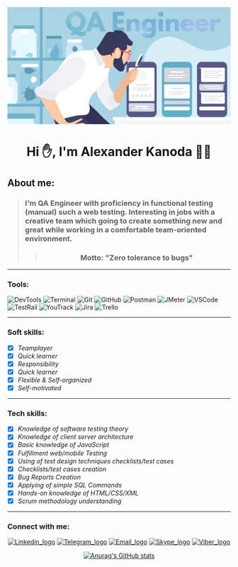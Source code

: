 ![QA present_logo](https://github.com/AlexanderKanoda/alexanderkanoda/blob/main/assets/image1-1.png)
# <center> Hi :raised_hand:, I'm Alexander Kanoda :man_technologist:
## **About me:**
>### **I'm QA Engineer with proficiency in functional testing (manual) such a web testing. Interesting in jobs with a creative team which going to create something new and great while working in a comfortable team-oriented environment.**
>>### **<center>Motto: "Zero tolerance to bugs"**</center>
_____
### **Tools:** 

![DevTools](https://img.shields.io/badge/-DevTools-green)
![Terminal](https://img.shields.io/badge/-Terminal-blueviolet)
![Git](https://img.shields.io/badge/-Git-green)
![GitHub](https://img.shields.io/badge/-GitHub-blueviolet)
![Postman](https://img.shields.io/badge/-Postman-green)
![JMeter](https://img.shields.io/badge/-JMeter-blueviolet)
![VSCode](https://img.shields.io/badge/-VSCode-green)
![TestRail](https://img.shields.io/badge/-TestRail-blueviolet)
![YouTrack](https://img.shields.io/badge/-YouTrack-green)
![Jira](https://img.shields.io/badge/-Jira-blueviolet)
![Trello](https://img.shields.io/badge/-Trello-green)

---

### **Soft skills:**
 * [x] *Teamplayer* 
 * [x] *Quick learner*
 * [x] *Responsibility*
 * [x] *Quick learner*
 * [x] *Flexible & Self-organized* 
 * [x] *Self-motivated*
  ___

### **Tech skills:**
 * [x] *Knowledge of software testing theory*
 * [x] *Knowledge of client server architecture* 
 * [x] *Basic knowledge of JavaScript* 
 * [x] *Fulfillment web/mobile Testing* 
 * [x] *Using of test design techniques checklists/test cases*
 * [x] *Checklists/test cases creation*
 * [x] *Bug Reports Creation*
 * [x] *Applying of simple SQL Commands*
 * [x] *Hands-on knowledge of HTML/CSS/XML*
 * [x] *Scrum methodology understanding*
  
___
### **Connect with me:**
<center>

[![Linkedin_logo](https://img.shields.io/badge/LinkedIn-0077B5?style=for-the-badge&logo=linkedin&logoColor=white)](https://www.linkedin.com/in/alexander-kanoda/)
[![Telegram_logo](https://img.shields.io/badge/Telegram-2CA5E0?style=for-the-badge&logo=telegram&logoColor=white)](https://t.me/Sarmatovich)
[![Email_logo](https://img.shields.io/badge/Gmail-D14836?style=for-the-badge&logo=gmail&logoColor=white)](https://mail.google.com/mail/u/0/akanoda@gmail.com) 
[![Skype_logo](https://img.shields.io/badge/Skype-00AFF0?style=for-the-badge&logo=skype&logoColor=white)](live:ad9ab9e3de5906b4)
[![Viber_logo](https://img.shields.io/badge/viber-685EA9?style=for-the-badge&logo=viber&logoColor=white)](viber://chat?number=+375293502857)


[![Anurag's GitHub stats](https://github-readme-stats.vercel.app/api?username=AlexanderKanoda&show_icons=true)](https://github.com/anuraghazra/github-readme-stats)
